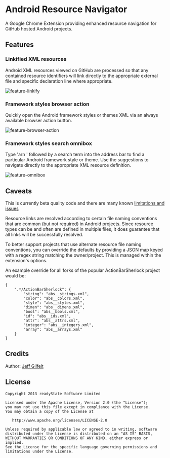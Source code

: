 Android Resource Navigator
==========================

A Google Chrome Extension providing enhanced resource navigation for GitHub hosted Android projects.

Features
--------

### Linkified XML resources

Android XML resources viewed on GitHub are processed so that any contained resource identifiers will link directly to the appropriate external file and specific declaration line where appropriate.

![feature-linkify](https://raw.github.com/jgilfelt/android-resource-navigator/master/screenshots/feature-linkify.png "feature-linkify")

### Framework styles browser action

Quickly open the Android framework styles or themes XML via an always available browser action button.

![feature-browser-action](https://raw.github.com/jgilfelt/android-resource-navigator/master/screenshots/feature-browser-action.png "feature-browser-action")

### Framework styles search omnibox

Type 'arn ' followed by a search term into the address bar to find a particular Android framework style or theme. Use the suggestions to navigate directly to the appropriate XML resource definition.

![feature-omnibox](https://raw.github.com/jgilfelt/android-resource-navigator/master/screenshots/feature-omnibox.png "feature-omnibox")

Caveats
-------

This is currently beta quality code and there are many known [limitations and issues](https://github.com/jgilfelt/android-resource-navigator/issues)

Resource links are resolved according to certain file naming conventions that are common (but not required) in Android projects. Since resource types can be and often are defined in multiple files, it does guarantee that all links will be successfully resolved. 

To better support projects that use alternate resource file naming conventions, you can override the defaults by providing a JSON map keyed with a regex string matching the owner/project. This is managed within the extension's options.

An example override for all forks of the popular ActionBarSherlock project would be:

    {
        ".*/ActionBarSherlock": {
            "string": "abs__strings.xml",
            "color": "abs__colors.xml",
            "style": "abs__styles.xml",
            "dimen": "abs__dimens.xml",
            "bool": "abs__bools.xml",
            "id": "abs__ids.xml",
            "attr": "abs__attrs.xml",
            "integer": "abs__integers.xml",
            "array": "abs__arrays.xml"
        }
    }

Credits
-------

Author: [Jeff Gilfelt](https://github.com/jgilfelt)

License
-------

    Copyright 2013 readyState Software Limited

    Licensed under the Apache License, Version 2.0 (the "License");
    you may not use this file except in compliance with the License.
    You may obtain a copy of the License at

       http://www.apache.org/licenses/LICENSE-2.0

    Unless required by applicable law or agreed to in writing, software
    distributed under the License is distributed on an "AS IS" BASIS,
    WITHOUT WARRANTIES OR CONDITIONS OF ANY KIND, either express or implied.
    See the License for the specific language governing permissions and
    limitations under the License.
